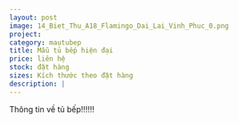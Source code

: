 ```yaml
---
layout: post
image: 14_Biet_Thu_A18_Flamingo_Dai_Lai_Vinh_Phuc_0.png
project:
category: mautubep
title: Mẫu tủ bếp hiện đại
price: liên hệ
stock: đặt hàng
sizes: Kích thước theo đặt hàng
description: |
---
```

Thông tin về tủ bếp!!!!!!